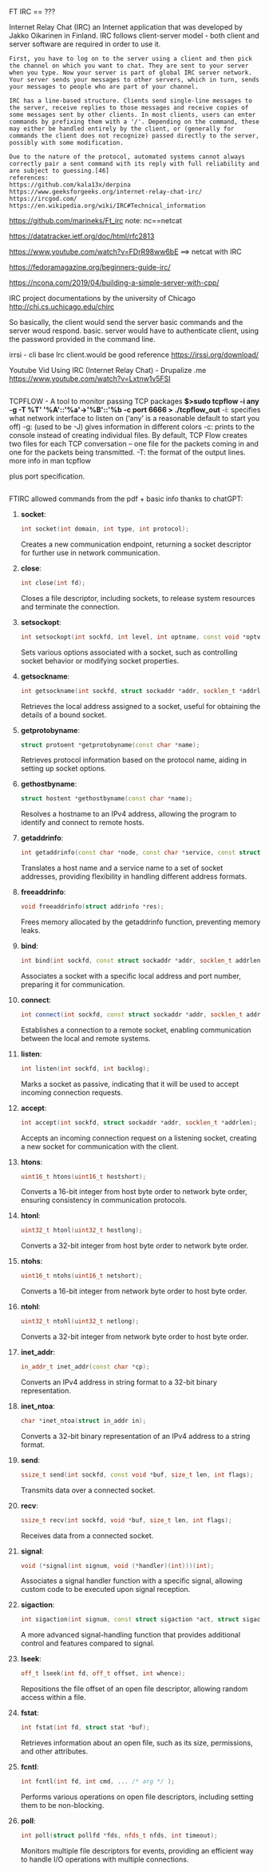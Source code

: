 FT IRC == ???

Internet Relay Chat (IRC)
	an Internet application that was developed by Jakko Oikarinen in Finland.
	IRC follows client-server model - both client and server software are required in order to use it.

	First, you have to log on to the server using a client and then pick the channel on which you want to chat. They are sent to your server when you type. Now your server is part of global IRC server network. Your server sends your messages to other servers, which in turn, sends your messages to people who are part of your channel.

	IRC has a line-based structure. Clients send single-line messages to the server, receive replies to those messages and receive copies of some messages sent by other clients. In most clients, users can enter commands by prefixing them with a '/'. Depending on the command, these may either be handled entirely by the client, or (generally for commands the client does not recognize) passed directly to the server, possibly with some modification.

	Due to the nature of the protocol, automated systems cannot always correctly pair a sent command with its reply with full reliability and are subject to guessing.[46]
	references:
	https://github.com/kala13x/derpina
	https://www.geeksforgeeks.org/internet-relay-chat-irc/
	https://ircgod.com/
	https://en.wikipedia.org/wiki/IRC#Technical_information

https://github.com/marineks/Ft_irc note: nc==netcat

https://datatracker.ietf.org/doc/html/rfc2813

https://www.youtube.com/watch?v=FDrR98ww6bE ==> netcat with IRC

https://fedoramagazine.org/beginners-guide-irc/

https://ncona.com/2019/04/building-a-simple-server-with-cpp/


IRC project documentations by the university of Chicago
http://chi.cs.uchicago.edu/chirc

So basically, the client would send the server basic commands and the server woud respond. basic. server would have to authenticate client, using the password provided in the command line.

irrsi - cli base Irc client.would be good reference
https://irssi.org/download/


Youtube Vid
Using IRC (Internet Relay Chat) - Drupalize .me
https://www.youtube.com/watch?v=Lxtnw1v5FSI


~~~~~~~~~~~~~~~~~~~~~~~~~~~~~~~~~~~~~~~~~~~~~~~~~~~~~~~~~~~~~~~~~~~~~~~
~~~~~~~~~~~~~~~~~~~~~~~~~~~~~~~~~~~~~~~~~~~~~~~~~~~~~~~~~~~~~~~~~~~~~~~
TCPFLOW - A tool to monitor passing TCP packages
**$>sudo tcpflow -i any -g -T %T'    '%A'::'%a'->'%B'::'%b -c port 6666 > ./tcpflow_out**
-i:
	specifies what network interface to listen on (‘any’ is a reasonable default to start you off)
-g:
	(used to be -J)  gives information in different colors
-c:
	prints to the console instead of creating individual files. By default, TCP Flow creates two files for each TCP conversation – one file for the packets coming in and one for the packets being transmitted.
-T:
	the format of the output lines. more info in man tcpflow

plus port specification.
~~~~~~~~~~~~~~~~~~~~~~~~~~~~~~~~~~~~~~~~~~~~~~~~~~~~~~~~~~~~~~~~~~~~~~~
~~~~~~~~~~~~~~~~~~~~~~~~~~~~~~~~~~~~~~~~~~~~~~~~~~~~~~~~~~~~~~~~~~~~~~~











FTIRC allowed commands from the pdf + basic info thanks to chatGPT:
1. **socket**:
	```cpp
	int socket(int domain, int type, int protocol);
	```
	Creates a new communication endpoint, returning a socket descriptor for further use in network communication.

2. **close**:
	```cpp
	int close(int fd);
	```
	Closes a file descriptor, including sockets, to release system resources and terminate the connection.

3. **setsockopt**:
	```cpp
	int setsockopt(int sockfd, int level, int optname, const void *optval, socklen_t optlen);
	```
	Sets various options associated with a socket, such as controlling socket behavior or modifying socket properties.

4. **getsockname**:
	```cpp
	int getsockname(int sockfd, struct sockaddr *addr, socklen_t *addrlen);
	```
	Retrieves the local address assigned to a socket, useful for obtaining the details of a bound socket.

5. **getprotobyname**:
	```cpp
	struct protoent *getprotobyname(const char *name);
	```
	Retrieves protocol information based on the protocol name, aiding in setting up socket options.

6. **gethostbyname**:
	```cpp
	struct hostent *gethostbyname(const char *name);
	```
	Resolves a hostname to an IPv4 address, allowing the program to identify and connect to remote hosts.

7. **getaddrinfo**:
	```cpp
	int getaddrinfo(const char *node, const char *service, const struct addrinfo *hints, struct addrinfo **res);
	```
	Translates a host name and a service name to a set of socket addresses, providing flexibility in handling different address formats.

8. **freeaddrinfo**:
	```cpp
	void freeaddrinfo(struct addrinfo *res);
	```
	Frees memory allocated by the getaddrinfo function, preventing memory leaks.

9. **bind**:
	```cpp
	int bind(int sockfd, const struct sockaddr *addr, socklen_t addrlen);
	```
	Associates a socket with a specific local address and port number, preparing it for communication.

10. **connect**:
	```cpp
	int connect(int sockfd, const struct sockaddr *addr, socklen_t addrlen);
	```
	Establishes a connection to a remote socket, enabling communication between the local and remote systems.

11. **listen**:
	```cpp
	int listen(int sockfd, int backlog);
	```
	Marks a socket as passive, indicating that it will be used to accept incoming connection requests.

12. **accept**:
	```cpp
	int accept(int sockfd, struct sockaddr *addr, socklen_t *addrlen);
	```
	Accepts an incoming connection request on a listening socket, creating a new socket for communication with the client.

13. **htons**:
	```cpp
	uint16_t htons(uint16_t hostshort);
	```
	Converts a 16-bit integer from host byte order to network byte order, ensuring consistency in communication protocols.

14. **htonl**:
	```cpp
	uint32_t htonl(uint32_t hostlong);
	```
	Converts a 32-bit integer from host byte order to network byte order.

15. **ntohs**:
	```cpp
	uint16_t ntohs(uint16_t netshort);
	```
	Converts a 16-bit integer from network byte order to host byte order.

16. **ntohl**:
	```cpp
	uint32_t ntohl(uint32_t netlong);
	```
	Converts a 32-bit integer from network byte order to host byte order.

17. **inet_addr**:
	```cpp
	in_addr_t inet_addr(const char *cp);
	```
	Converts an IPv4 address in string format to a 32-bit binary representation.

18. **inet_ntoa**:
	```cpp
	char *inet_ntoa(struct in_addr in);
	```
	Converts a 32-bit binary representation of an IPv4 address to a string format.

19. **send**:
	```cpp
	ssize_t send(int sockfd, const void *buf, size_t len, int flags);
	```
	Transmits data over a connected socket.

20. **recv**:
	```cpp
	ssize_t recv(int sockfd, void *buf, size_t len, int flags);
	```
	Receives data from a connected socket.

21. **signal**:
	```cpp
	void (*signal(int signum, void (*handler)(int)))(int);
	```
	Associates a signal handler function with a specific signal, allowing custom code to be executed upon signal reception.

22. **sigaction**:
	```cpp
	int sigaction(int signum, const struct sigaction *act, struct sigaction *oldact);
	```
	A more advanced signal-handling function that provides additional control and features compared to signal.

23. **lseek**:
	```cpp
	off_t lseek(int fd, off_t offset, int whence);
	```
	Repositions the file offset of an open file descriptor, allowing random access within a file.

24. **fstat**:
	```cpp
	int fstat(int fd, struct stat *buf);
	```
	Retrieves information about an open file, such as its size, permissions, and other attributes.

25. **fcntl**:
	```cpp
	int fcntl(int fd, int cmd, ... /* arg */ );
	```
	Performs various operations on open file descriptors, including setting them to be non-blocking.

26. **poll**:
	```cpp
	int poll(struct pollfd *fds, nfds_t nfds, int timeout);
	```
	Monitors multiple file descriptors for events, providing an efficient way to handle I/O operations with multiple connections.